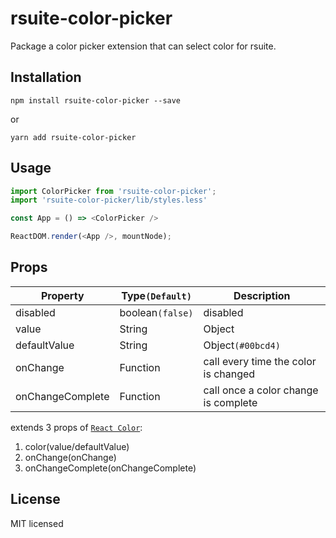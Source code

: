 # rsuite-color-picker
Package a color picker extension that can select color for rsuite.

## Installation

```
npm install rsuite-color-picker --save
```
or
```
yarn add rsuite-color-picker
```

## Usage

```js
import ColorPicker from 'rsuite-color-picker';
import 'rsuite-color-picker/lib/styles.less'

const App = () => <ColorPicker />

ReactDOM.render(<App />, mountNode);
```

## Props

| Property         | Type`(Default)`          | Description                          |
| ---------------- | ------------------------ | ------------------------------------ |
| disabled         | boolean`(false)`         | disabled                             |
| value            | String|Object            | value (Controlled)                   |
| defaultValue     | String|Object`(#00bcd4)` | Default value                        |
| onChange         | Function                 | call every time the color is changed |
| onChangeComplete | Function                 | call once a color change is complete |

extends 3 props of [`React Color`](https://github.com/casesandberg/react-color/):
1. color(value/defaultValue)
2. onChange(onChange)
3. onChangeComplete(onChangeComplete)

## License

MIT licensed
